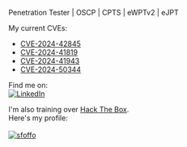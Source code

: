 Penetration Tester | OSCP | CPTS | eWPTv2 | eJPT

My current CVEs:
- [CVE-2024-42845](https://nvd.nist.gov/vuln/detail/CVE-2024-42845)
- [CVE-2024-41819](https://cve.mitre.org/cgi-bin/cvename.cgi?name=CVE-2024-41819)
- [CVE-2024-41943](https://cve.mitre.org/cgi-bin/cvename.cgi?name=CVE-2024-41943)
- [CVE-2024-50344](https://nvd.nist.gov/vuln/detail/CVE-2024-50344)
  

Find me on:<br/>
[![LinkedIn](https://img.shields.io/badge/LinkedIn-0077B5?style=for-the-badge&logo=linkedin&logoColor=white)](https://www.linkedin.com/in/alessio-romano/)

I'm also training over [Hack The Box](https://www.hackthebox.eu/). <br/>Here's my profile: 
<br/><br/>
[ ![sfoffo](https://www.hackthebox.eu/badge/image/347632)](https://app.hackthebox.com/profile/347632)
